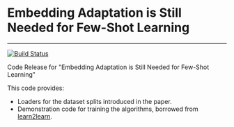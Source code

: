 # Embedding Adaptation is Still Needed for Few-Shot Learning

--------------------------------------------------------------------------------

[![Build Status](https://travis-ci.com/seba-1511/mypackage.svg?branch=master)](https://travis-ci.com/seba-1511/mypackage)

Code Release for "Embedding Adaptation is Still Needed for Few-Shot Learning"

This code provides:

* Loaders for the dataset splits introduced in the paper.
* Demonstration code for training the algorithms, borrowed from [learn2learn](https://github.com/learnables/learn2learn).
